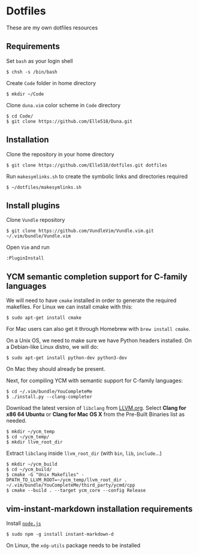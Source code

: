 # Dotfiles
These are my own dotfiles resources

## Requirements
Set `bash` as your login shell
~~~
$ chsh -s /bin/bash
~~~

Create `Code` folder in home directory
~~~
$ mkdir ~/Code
~~~

Clone `duna.vim` color scheme in `Code` directory
~~~
$ cd Code/
$ git clone https://github.com/Elle518/Duna.git
~~~

## Installation
Clone the repository in your home directory
~~~
$ git clone https://github.com/Elle518/dotfiles.git dotfiles
~~~

Run `makesymlinks.sh` to create the symbolic links and directories required
~~~
$ ~/dotfiles/makesymlinks.sh
~~~

## Install plugins
Clone `Vundle` repository
~~~
$ git clone https://github.com/VundleVim/Vundle.vim.git ~/.vim/bundle/Vundle.vim
~~~

Open `Vim` and run
~~~
:PluginInstall
~~~

## YCM semantic completion support for C-family languages
We will need to have `cmake` installed in order to generate the required makefiles.
For Linux we can install cmake with this:
~~~
$ sudo apt-get install cmake
~~~

For Mac users can also get it through Homebrew with `brew install cmake`.

On a Unix OS, we need to make sure we have Python headers installed. On a Debian-like Linux distro, we will do:
~~~
$ sudo apt-get install python-dev python3-dev
~~~

On Mac they should already be present.

Next, for compiling YCM with semantic support for C-family languages:
~~~
$ cd ~/.vim/bundle/YouCompleteMe
$ ./install.py --clang-completer
~~~

Download the latest version of `libclang` from [LLVM.org](http://llvm.org/releases/download.html).
Select **Clang for x86 64 Ubuntu** or **Clang for Mac OS X** from the Pre-Built Binaries list as needed.

~~~
$ mkdir ~/ycm_temp
$ cd ~/ycm_temp/
$ mkdir llvm_root_dir
~~~

Extract `libclang` inside `llvm_root_dir` (with `bin`, `lib`, `include`...)

~~~
$ mkdir ~/ycm_build
$ cd ~/ycm_build/
$ cmake -G "Unix Makefiles" -DPATH_TO_LLVM_ROOT=~/ycm_temp/llvm_root_dir . ~/.vim/bundle/YouCompleteMe/third_party/ycmd/cpp
$ cmake --build . --target ycm_core --config Release
~~~

## vim-instant-markdown installation requirements
Install [`node.js`](https://nodejs.org/en/)
~~~
$ sudo npm -g install instant-markdown-d
~~~

On Linux, the `xdg-utils` package needs to be installed
